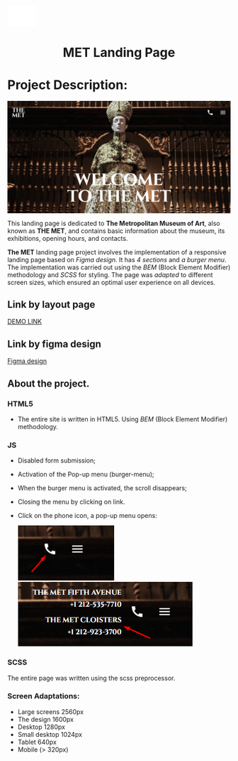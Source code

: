 <img src="./src/icons/logo.png">
<h1 align="center">MET Landing Page</h1>

# Project Description:

<img align="center" src="./Main.png">

This landing page is dedicated to **The Metropolitan Museum of Art**, also known as **THE MET**, and contains basic information about the museum, its exhibitions, opening hours, and contacts.

**The MET** landing page project involves the implementation of a responsive landing page based on _Figma design_. It has _4 sections_ and _a burger menu_. The implementation was carried out using the _BEM_ (Block Element Modifier) methodology and _SCSS_ for styling. The page was _adapted_ to different screen sizes, which ensured an optimal user experience on all devices.

## Link by layout page

[DEMO LINK](https://galers.github.io/projects-portfolio-MET-landing/)

## Link by figma design

[Figma design](https://www.figma.com/design/lSR1m42L9YwzQwzzxKwHpw/THE-MET?node-id=8590-29&t=I1YuOfVDcN7zNczN-0)

## About the project.

### HTML5

- The entire site is written in HTML5. Using _BEM_ (Block Element Modifier) methodology.

### JS

- Disabled form submission;
- Activation of the Pop-up menu (burger-menu);
- When the burger menu is activated, the scroll disappears;
- Closing the menu by clicking on link.
- Click on the phone icon, a pop-up menu opens:
  
  <img src="test-phone.png">     <img src="test-phone2.png">

### SCSS

The entire page was written using the scss preprocessor.

### Screen Adaptations:

- Large screens 2560px
- The design 1600px
- Desktop 1280px
- Small desktop 1024px
- Tablet 640px
- Mobile (> 320px)

